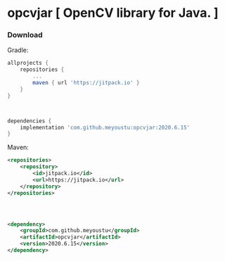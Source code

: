 # opcvjar [ OpenCV library for Java. ]
### Download

Gradle:
```gradle
allprojects {
    repositories {
        ...
        maven { url 'https://jitpack.io' }
    }
}



dependencies {
    implementation 'com.github.meyoustu:opcvjar:2020.6.15'
}
```

Maven:
```xml
<repositories>
    <repository>
        <id>jitpack.io</id>
        <url>https://jitpack.io</url>
    </repository>
</repositories>




<dependency>
    <groupId>com.github.meyoustu</groupId>
    <artifactId>opcvjar</artifactId>
    <version>2020.6.15</version>
</dependency>
```